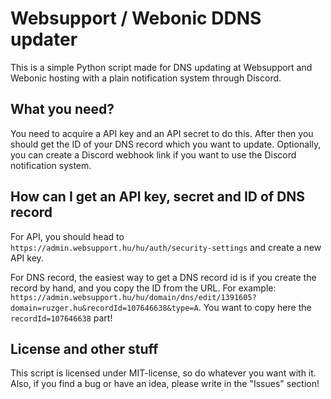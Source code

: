 # Websupport / Webonic DDNS updater

This is a simple Python script made for DNS updating at Websupport and Webonic hosting with a plain notification system through Discord.

## What you need?

You need to acquire a API key and an API secret to do this. After then you should get the ID of your DNS record which you want to update. Optionally, you can create a Discord webhook link if you want to use the Discord notification system.

## How can I get an API key, secret and ID of DNS record

For API, you should head to `https://admin.websupport.hu/hu/auth/security-settings` and create a new API key.

For DNS record, the easiest way to get a DNS record id is if you create the record by hand, and you copy the ID from the URL. For example: `https://admin.websupport.hu/hu/domain/dns/edit/1391605?domain=ruzger.hu&recordId=107646638&type=A`. You want to copy here the `recordId=107646638` part!

## License and other stuff

This script is licensed under MIT-license, so do whatever you want with it. Also, if you find a bug or have an idea, please write in the "Issues" section!
